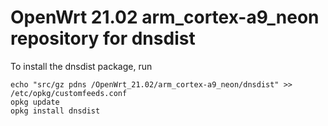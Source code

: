 OpenWrt 21.02 arm_cortex-a9_neon repository for dnsdist
========

To install the dnsdist package, run

```
echo "src/gz pdns /OpenWrt_21.02/arm_cortex-a9_neon/dnsdist" >> /etc/opkg/customfeeds.conf
opkg update
opkg install dnsdist
```
